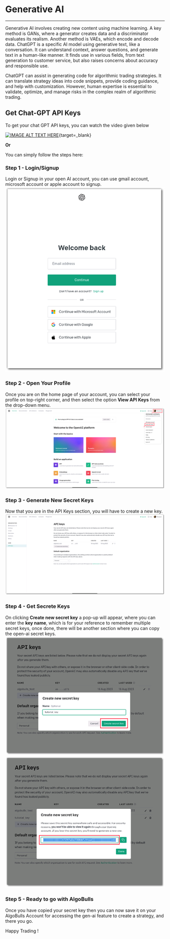 [//]: # (# Generate Strategy using Generative AI)

# Generative AI

---

Generative AI involves creating new content using machine learning. A key method is GANs, where a generator creates data and a discriminator evaluates its realism. Another method is VAEs, which encode and decode data. ChatGPT is a specific AI model using generative text, like a conversation. It can understand context, answer questions, and generate text in a human-like manner. It finds use in various fields, from text generation to customer service, but also raises concerns about accuracy and responsible use.

ChatGPT can assist in generating code for algorithmic trading strategies. It can translate strategy ideas into code snippets, provide coding guidance, and help with customization. However, human expertise is essential to validate, optimize, and manage risks in the complex realm of algorithmic trading.

## Get Chat-GPT API Keys

To get your chat GPT API keys, you can watch the video given below

[![IMAGE ALT TEXT HERE](http://img.youtube.com/vi/EQQjdwdVQ-M/0.jpg)](https://youtu.be/EQQjdwdVQ-M?t=22){target=_blank}

**Or**

You can simply follow the steps here:

### Step 1 - Login/Signup
Login or Signup in your open AI account, you can use gmail account, microsoft account or apple account to signup.
[![chat gpt login](imgs/chat_gpt_login.png)](imgs/chat_gpt_login.png)    

### Step 2 - Open Your Profile
Once you are on the home page of your account, you can select your profile on top-right corner, and then select the option **View API Keys** from the drop-down menu.
[![chat gpt profile](imgs/chat_gpt_profile.png)](imgs/chat_gpt_profile.png)

### Step 3 - Generate New Secret Keys
Now that you are in the API Keys section, you will have to create a new key. 
[![chat gpt profile](imgs/chat_gpt_api_keys.png)](imgs/chat_gpt_api_keys.png)

### Step 4 - Get Secrete Keys
On clicking **Create new secret key** a pop-up will appear, where you can enter the **key name**, which is for your reference to remember multiple secret keys, once done, there will be another section where you can copy the open-ai secret keys.
[![chat gpt profile](imgs/chat_gpt_api_key_name.png)](imgs/chat_gpt_api_key_name.png)
[![chat gpt profile](imgs/chat_gpt_copy_api_key.png)](imgs/chat_gpt_copy_api_key.png)

### Step 5 - Ready to go with AlgoBulls
Once you have copied your secret key then you can now save it on your AlgoBulls Account for accessing the gen-ai feature to create a strategy, and there you go.

Happy Trading !